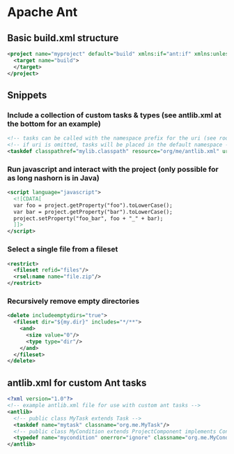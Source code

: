 # Apache Ant

## Basic build.xml structure
```xml
<project name="myproject" default="build" xmlns:if="ant:if" xmlns:unless="ant:unless" xmlns:ivy="antlib:org.apache.ivy.ant" xmlns:rsel="antlib:org.apache.tools.ant.types.resources.selectors">
  <target name="build">
  </target>
</project>
```

## Snippets
### Include a collection of custom tasks & types (see antlib.xml at the bottom for an example)
```xml
<!-- tasks can be called with the namespace prefix for the uri (see root project element), e.g. <me:mytask>...</me:mytask> -->
<!-- if uri is omitted, tasks will be placed in the default namespace -->
<taskdef classpathref="mylib.classpath" resource="org/me/antlib.xml" uri="antlib:org.me"/>
```

### Run javascript and interact with the project (only possible for as long nashorn is in Java)
```xml
<script language="javascript">
  <![CDATA[
  var foo = project.getProperty("foo").toLowerCase();
  var bar = project.getProperty("bar").toLowerCase();
  project.setProperty("foo_bar", foo + "_" + bar);
  ]]>
</script>
```

### Select a single file from a fileset
```xml
<restrict>
  <fileset refid="files"/>
  <rsel:name name="file.zip"/>
</restrict>
```

### Recursively remove empty directories
```xml
<delete includeemptydirs="true">
  <fileset dir="${my.dir}" includes="*/**">
    <and>
      <size value="0"/>
      <type type="dir"/>
    </and>
  </fileset>
</delete>
```

## antlib.xml for custom Ant tasks
```xml
<?xml version="1.0"?>
<!-- example antlib.xml file for use with custom ant tasks -->
<antlib>
  <!-- public class MyTask extends Task -->
  <taskdef name="mytask" classname="org.me.MyTask"/>
  <!-- public class MyCondition extends ProjectComponent implements Condition -->
  <typedef name="mycondition" onerror="ignore" classname="org.me.MyCondition"/>
</antlib>
```
